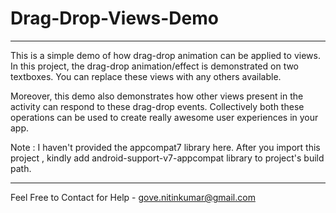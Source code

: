 # Drag-Drop-Views-Demo

---------------------------------------------------------------------------

This is a simple demo of how drag-drop animation can be applied to views. In this project, the drag-drop animation/effect is demonstrated on two textboxes. You can replace these views with any others available.

Moreover, this demo also demonstrates how other views present in the activity can respond to these drag-drop events. Collectively both these operations can be used to create really awesome user experiences in your app. 

Note : I haven't provided the appcompat7 library here. After you import this project , kindly add android-support-v7-appcompat library to project's build path.

---------------------------------------------------------------------------

Feel Free to Contact for Help - gove.nitinkumar@gmail.com

